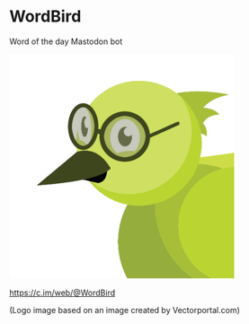 # WordBird
Word of the day Mastodon bot

![Clip art bird with glasses](./wordBirdAvatar.png)

https://c.im/web/@WordBird

(Logo image based on an image created by Vectorportal.com)
